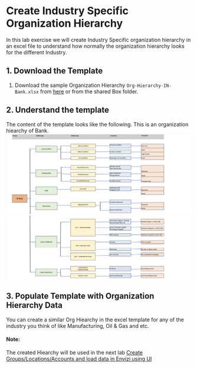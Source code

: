 # Create Industry Specific Organization Hierarchy

In this lab exercise we will create Industry Specific organization hierarchy in an excel file to understand how normally the organization hierarchy looks for the different Industry.

## 1. Download the Template

1. Download the sample Organization Hierarchy `Org-Hierarchy-IN-Bank.xlsx` from [here](./files/Org-Hierarchy-IN-Bank.xlsx) or from the shared Box folder.

## 2. Understand the template

The content of the template looks like the following. This is an organization hiearchy of Bank.
    <img src="images/image1.png">
    <img src="images/image2.png">

## 3. Populate Template with Organization Hierarchy Data

You can create a similar Org Hiearchy in the excel template for any of the industry you think of like Manufacturing, Oil & Gas and etc.

#### Note: 
The created Hiearchy will be used in the next lab [Create Groups/Locations/Accounts and load data in Envizi using UI](../111-1-using-ui-to-create-groups-location-accounts-and-data)
